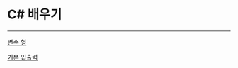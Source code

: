 # C# 배우기

---

[변수 형](C#%20%E1%84%87%E1%85%A2%E1%84%8B%E1%85%AE%E1%84%80%E1%85%B5%206c9b7/%E1%84%87%E1%85%A7%E1%86%AB%E1%84%89%E1%85%AE%20%E1%84%92%E1%85%A7%E1%86%BC%206cd1c.md)

[기본 입출력](C#%20%E1%84%87%E1%85%A2%E1%84%8B%E1%85%AE%E1%84%80%E1%85%B5%206c9b7/%E1%84%80%E1%85%B5%E1%84%87%E1%85%A9%E1%86%AB%20%E1%84%8B%E1%85%B5%E1%86%B8%E1%84%8E%20ed0c6.md)
